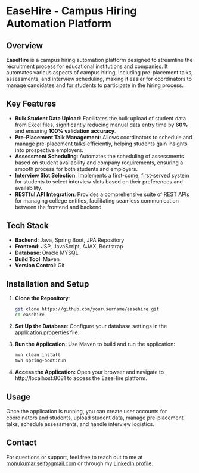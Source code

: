 # EaseHire - Campus Hiring Automation Platform

## Overview
**EaseHire** is a campus hiring automation platform designed to streamline the recruitment process for educational institutions and companies. It automates various aspects of campus hiring, including pre-placement talks, assessments, and interview scheduling, making it easier for coordinators to manage candidates and for students to participate in the hiring process.

## Key Features
- **Bulk Student Data Upload**: Facilitates the bulk upload of student data from Excel files, significantly reducing manual data entry time by **60%** and ensuring **100% validation accuracy**.
- **Pre-Placement Talk Management**: Allows coordinators to schedule and manage pre-placement talks efficiently, helping students gain insights into prospective employers.
- **Assessment Scheduling**: Automates the scheduling of assessments based on student availability and company requirements, ensuring a smooth process for both students and employers.
- **Interview Slot Selection**: Implements a first-come, first-served system for students to select interview slots based on their preferences and availability.
- **RESTful API Integration**: Provides a comprehensive suite of REST APIs for managing college entities, facilitating seamless communication between the frontend and backend.

## Tech Stack
- **Backend**: Java, Spring Boot, JPA Repository
- **Frontend**: JSP, JavaScript, AJAX, Bootstrap
- **Database**: Oracle MYSQL
- **Build Tool**: Maven
- **Version Control**: Git

## Installation and Setup
1. **Clone the Repository**:
   ```bash
   git clone https://github.com/yourusername/easehire.git
   cd easehire

2. **Set Up the Database**: Configure your database settings in the application.properties file.

3. **Run the Application:** Use Maven to build and run the application:
   ```bash
   mvn clean install
   mvn spring-boot:run
4. **Access the Application:** Open your browser and navigate to http://localhost:8081 to access the EaseHire platform.

## Usage
Once the application is running, you can create user accounts for coordinators and students, upload student data, manage pre-placement talks, schedule assessments, and handle interview logistics.

## Contact
For questions or support, feel free to reach out to me at [monukumar.self@gmail.com](mailto:monukumar.self@gmail.com) or through my [LinkedIn profile](https://www.linkedin.com/in/monukumar012).

